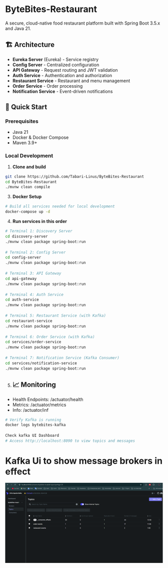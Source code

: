 # ByteBites-Restaurant

A secure, cloud-native food restaurant platform built with Spring Boot 3.5.x and Java 21.

## 🏗️ Architecture

- **Eureka Server** (Eureka) - Service registry
- **Config Server** - Centralized configuration
- **API Gateway** - Request routing and JWT validation
- **Auth Service** - Authentication and authorization
- **Restaurant Service** - Restaurant and menu management
- **Order Service** - Order processing
- **Notification Service** - Event-driven notifications

## 🚀 Quick Start

### Prerequisites
- Java 21
- Docker & Docker Compose
- Maven 3.9+

### Local Development

1. **Clone and build**
```bash
git clone https://github.com/Tabari-Linus/ByteBites-Restaurant
cd ByteBites-Restaurant
./mvnw clean compile
````

3. **Docker Setup**
```bash
# Build all services needed for local development
docker-compose up -d
````
4. **Run services in this order**
```bash
# Terminal 1: Discovery Server
cd discovery-server
./mvnw clean package spring-boot:run

# Terminal 2: Config Server
cd config-server  
./mvnw clean package spring-boot:run

# Terminal 3: API Gateway
cd api-gateway
./mvnw clean package spring-boot:run

# Terminal 4: Auth Service
cd auth-service
./mvnw clean package spring-boot:run

# Terminal 5: Restaurant Service (with Kafka)
cd restaurant-service
./mvnw clean package spring-boot:run

# Terminal 6: Order Service (with Kafka)
cd services/order-service
./mvnw clean package spring-boot:run

# Terminal 7: Notification Service (Kafka Consumer)
cd services/notification-service
./mvnw clean package spring-boot:run
```

5. ## 📈 Monitoring
- Health Endpoints: /actuator/health
- Metrics: /actuator/metrics
- Info: /actuator/inf

```bash
# Verify Kafka is running
docker logs bytebites-kafka

Check kafka UI Dashboard
# Access http://localhost:8090 to view topics and messages
```

# Kafka Ui to show message brokers in effect
![Kafka Dashboard](docs/images/Kafka%20UI.png)